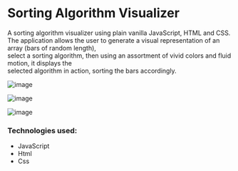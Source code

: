 # Sorting Algorithm Visualizer

A sorting algorithm visualizer using plain vanilla JavaScript, HTML and CSS. <br/>
The application allows the user to generate a visual representation of an array (bars of random length), <br/>
select a sorting algorithm, then using an assortment of vivid colors and fluid motion, it displays the <br/>
selected algorithm in action, sorting the bars accordingly. <br/>

![image](https://user-images.githubusercontent.com/56860086/131518074-2d43999b-d7fc-459c-a6e5-080f447f51e8.png)

![image](https://user-images.githubusercontent.com/56860086/131518340-e27b32e3-a70e-4f81-885a-698a9e11ad23.png)

![image](https://user-images.githubusercontent.com/56860086/131518501-30b98e4d-deec-4a5e-b230-9679a6e5c4b7.png)

### Technologies used:
- JavaScript
- Html
- Css

